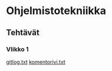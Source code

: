 # Ohjelmistotekniikka
## Tehtävät
### VIikko 1
[gitlog.txt](https://github.com/Jlukka/ot2023-harjoitustyo/blob/master/laskarit/viikko1/gitlog.txt)
[komentorivi.txt](https://github.com/Jlukka/ot2023-harjoitustyo/blob/master/laskarit/viikko1/komentorivi.txt)
